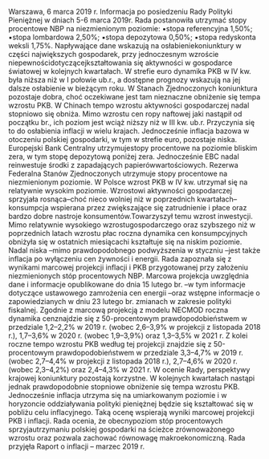 Warszawa, 6 marca 2019 r.
Informacja po posiedzeniu Rady Polityki Pieniężnej
w dniach 5-6 marca 2019r.
Rada postanowiła utrzymać stopy procentowe NBP na niezmienionym poziomie:
▪stopa referencyjna 1,50%;
▪stopa lombardowa 2,50%;
▪stopa depozytowa 0,50%;
▪stopa redyskonta weksli 1,75%.
Napływające dane wskazują na osłabieniekoniunktury w części największych
gospodarek, przy jednoczesnym wzroście niepewnościdotyczącejkształtowania się
aktywności w gospodarce światowej w kolejnych kwartałach. W strefie euro dynamika
PKB w IV kw. była niższa niż w I połowie ub.r., a dostępne prognozy wskazują na jej
dalsze osłabienie w bieżącym roku. W Stanach Zjednoczonych koniunktura pozostaje
dobra, choć oczekiwane jest tam nieznaczne obniżenie się tempa wzrostu PKB. W Chinach
tempo wzrostu aktywności gospodarczej nadal stopniowo się obniża.
Mimo wzrostu cen ropy naftowej jaki nastąpił od początku br., ich poziom jest wciąż
niższy niż w III kw. ub.r. Przyczynia się to do osłabienia inflacji w wielu krajach.
Jednocześnie inflacja bazowa w otoczeniu polskiej gospodarki, w tym w strefie euro,
pozostaje niska.
Europejski Bank Centralny utrzymujestopy procentowe na poziomie bliskim zera, w
tym stopę depozytową poniżej zera. Jednocześnie EBC nadal reinwestuje środki z
zapadających papierówwartościowych. Rezerwa Federalna Stanów Zjednoczonych
utrzymuje stopy procentowe na niezmienionym poziomie.
W Polsce wzrost PKB w IV kw. utrzymał się na relatywnie wysokim poziomie.
Wzrostowi aktywności gospodarczej sprzyjała rosnąca–choć nieco wolniej niż w
poprzednich kwartałach–konsumpcja wspierana przez zwiększające się zatrudnienie i
płace oraz bardzo dobre nastroje konsumentów.Towarzyszył temu wzrost inwestycji.
Mimo relatywnie wysokiego wzrostugospodarczego oraz szybszego niż w
poprzednich latach wzrostu płac roczna dynamika cen konsumpcyjnych obniżyła się w
ostatnich miesiącachi kształtuje się na niskim poziomie. Nadal niska –mimo
prawdopodobnego podwyższenia w styczniu –jest także inflacja po wyłączeniu cen
żywności i energii.
Rada zapoznała się z wynikami marcowej projekcji inflacji i PKB przygotowanej przy
założeniu niezmienionych stóp procentowych NBP. Marcowa projekcja uwzględnia dane
i informacje opublikowane do dnia 15 lutego br. –w tym informacje dotyczące
ustawowego zamrożenia cen energii –oraz wstępne informacje o zapowiedzianych w
dniu 23 lutego br. zmianach w zakresie polityki fiskalnej. Zgodnie z marcową projekcją z
modelu NECMOD roczna dynamika cenznajdzie się z 50-procentowym
prawdopodobieństwem w przedziale 1,2–2,2% w 2019 r. (wobec 2,6–3,9% w projekcji z
listopada 2018 r.), 1,7–3,6% w 2020 r. (wobec 1,9–3,9%) oraz 1,3–3,5% w 2021 r. Z kolei
roczne tempo wzrostu PKB według tej projekcji znajdzie się z 50-procentowym
prawdopodobieństwem w przedziale 3,3–4,7% w 2019 r. (wobec 2,7–4,4% w projekcji z
listopada 2018 r.), 2,7–4,6% w 2020 r. (wobec 2,3–4,2%) oraz 2,4–4,3% w 2021 r.
W ocenie Rady, perspektywy krajowej koniunktury pozostają korzystne. W kolejnych
kwartałach nastąpi jednak prawdopodobnie stopniowe obniżenie się tempa wzrostu PKB.
Jednocześnie inflacja utrzyma się na umiarkowanym poziomie i w horyzoncie
oddziaływania polityki pieniężnej będzie się kształtować się w pobliżu celu inflacyjnego.
Taką ocenę wspierają wyniki marcowej projekcji PKB i inflacji.
Rada ocenia, że obecnypoziom stóp procentowych sprzyjautrzymaniu polskiej
gospodarki na ścieżce zrównoważonego wzrostu oraz pozwala zachować równowagę
makroekonomiczną.
Rada przyjęła Raport o inflacji – marzec 2019 r.
